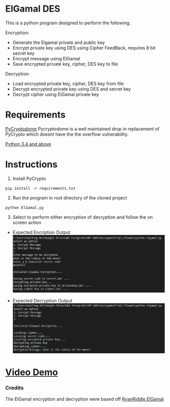 # ElGamal DES 

This is a python program designed to perform the following:

Encryption:
* Generate the Elgamal private and public key
* Encrypt private key using DES using Cipher FeedBack, requires 8 bit secret key
* Encrypt message using ElGamal
* Save encrypted private key, cipher, DES key to file

Decryption:
* Load encrypted private key, cipher, DES key from file
* Decrypt encrypted private key using DES and secret key
* Decrypt cipher using ElGamal private key

# Requirements
[PyCryptodome](https://pycryptodome.readthedocs.io/en/latest/src/installation.html)
Pycryptodome is a well maintained drop in replacement of PyCrypto which doesnt have the the overflow vulnerability.

[Python 3.4 and above](https://www.python.org/downloads/)

# Instructions
1. Install PyCrypto

```
pip install -r requirements.txt
```

2. Run the program in root directory of the cloned project
```
python ElGamal.py
``` 

3. Select to perform either encryption of decryption and follow the on screen action
* Expected Encription Output
![El Gamal DES Encryption](https://github.com/HaifengMei/ElGamal_DES/blob/master/Screenshots/ElGamal_DES%20Encryption.PNG?raw=true)

* Expected Decryption Output
![El Gamal DES Decryption](https://github.com/HaifengMei/ElGamal_DES/blob/master/Screenshots/ElGamal_DES%20Decryption.PNG?raw=true)

# [Video Demo](https://drive.google.com/file/d/1DYI_nCNRAbpmiMKeblDYlRziD0wSdXXg/view?usp=sharing)
### Credits
The ElGamal encryption and decryption were based off [RyanRiddle ElGamal](https://github.com/RyanRiddle/elgamal)
